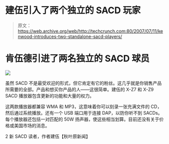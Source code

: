 # 建伍引入了两个独立的 SACD 玩家

> 原文：<https://web.archive.org/web/http://techcrunch.com:80/2007/07/11/kenwood-introduces-two-standalone-sacd-players/>

# 肯伍德引进了两名独立的 SACD 球员

![](img/e5d35d181b92b890e69909844a5f2b4f.png)

虽然 SACD 不是最受欢迎的形式，但它肯定有它的粉丝。这几乎就是你销售产品所需要的全部。产品和想买你产品的人——这很简单。建伍的 X-Z7 和 X-Z9 SACD 播放器包含更新的功能和大量的权力。

这两款播放器都兼容 WMA 和 MP3，这意味着你可以刻录一张充满文件的 CD，然后通过系统播放。还有一个 USB 端口用于连接 DAP，以防你听不到 SACDs。每个播放器还包括一对匹配的 50W 扬声器，使这些相当划算。目前还没有关于价格或美国市场的消息。

2 新 SACD 读者，作者建伍【秋叶原新闻】
